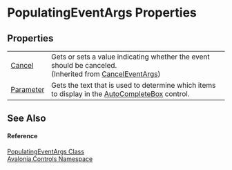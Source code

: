 # PopulatingEventArgs Properties




## Properties
<table>
<tr>
<td><a href="https://learn.microsoft.com/dotnet/api/system.componentmodel.canceleventargs.cancel" target="_blank" rel="noopener noreferrer">Cancel</a></td>
<td>Gets or sets a value indicating whether the event should be canceled.<br />(Inherited from <a href="https://learn.microsoft.com/dotnet/api/system.componentmodel.canceleventargs" target="_blank" rel="noopener noreferrer">CancelEventArgs</a>)</td>
</tr>
<tr>
<td><a href="P_Avalonia_Controls_PopulatingEventArgs_Parameter">Parameter</a></td>
<td>Gets the text that is used to determine which items to display in the <a href="T_Avalonia_Controls_AutoCompleteBox">AutoCompleteBox</a> control.</td>
</tr>
</table>

## See Also


#### Reference
<a href="T_Avalonia_Controls_PopulatingEventArgs">PopulatingEventArgs Class</a>  
<a href="N_Avalonia_Controls">Avalonia.Controls Namespace</a>  
